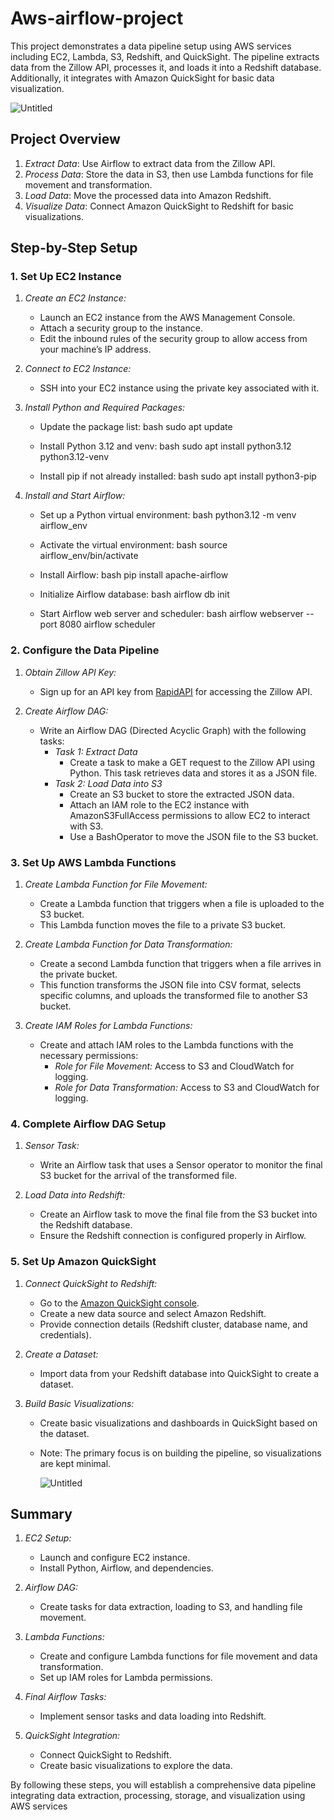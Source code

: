 # Aws-airflow-project
This project demonstrates a data pipeline setup using AWS services including EC2, Lambda, S3, Redshift, and QuickSight. The pipeline extracts data from the Zillow API, processes it, and loads it into a Redshift database. Additionally, it integrates with Amazon QuickSight for basic data visualization.


![Untitled](https://github.com/user-attachments/assets/a0badb05-ab39-4290-8d43-c17a555e4e2a)

## Project Overview

1. *Extract Data*: Use Airflow to extract data from the Zillow API.
2. *Process Data*: Store the data in S3, then use Lambda functions for file movement and transformation.
3. *Load Data*: Move the processed data into Amazon Redshift.
4. *Visualize Data*: Connect Amazon QuickSight to Redshift for basic visualizations.

## Step-by-Step Setup

### 1. Set Up EC2 Instance

1. *Create an EC2 Instance:*
   - Launch an EC2 instance from the AWS Management Console.
   - Attach a security group to the instance.
   - Edit the inbound rules of the security group to allow access from your machine’s IP address.

2. *Connect to EC2 Instance:*
   - SSH into your EC2 instance using the private key associated with it.

3. *Install Python and Required Packages:*
   - Update the package list:
     bash
     sudo apt update
     
   - Install Python 3.12 and venv:
     bash
     sudo apt install python3.12 python3.12-venv
     
   - Install pip if not already installed:
     bash
     sudo apt install python3-pip
     

4. *Install and Start Airflow:*
   - Set up a Python virtual environment:
     bash
     python3.12 -m venv airflow_env
     
   - Activate the virtual environment:
     bash
     source airflow_env/bin/activate
     
   - Install Airflow:
     bash
     pip install apache-airflow
     
   - Initialize Airflow database:
     bash
     airflow db init
     
   - Start Airflow web server and scheduler:
     bash
     airflow webserver --port 8080
     airflow scheduler
     

### 2. Configure the Data Pipeline

1. *Obtain Zillow API Key:*
   - Sign up for an API key from [RapidAPI](https://rapidapi.com/) for accessing the Zillow API.

2. *Create Airflow DAG:*
   - Write an Airflow DAG (Directed Acyclic Graph) with the following tasks:
     - *Task 1: Extract Data*
       - Create a task to make a GET request to the Zillow API using Python. This task retrieves data and stores it as a JSON file.
     - *Task 2: Load Data into S3*
       - Create an S3 bucket to store the extracted JSON data.
       - Attach an IAM role to the EC2 instance with AmazonS3FullAccess permissions to allow EC2 to interact with S3.
       - Use a BashOperator to move the JSON file to the S3 bucket.

### 3. Set Up AWS Lambda Functions

1. *Create Lambda Function for File Movement:*
   - Create a Lambda function that triggers when a file is uploaded to the S3 bucket.
   - This Lambda function moves the file to a private S3 bucket.

2. *Create Lambda Function for Data Transformation:*
   - Create a second Lambda function that triggers when a file arrives in the private bucket.
   - This function transforms the JSON file into CSV format, selects specific columns, and uploads the transformed file to another S3 bucket.

3. *Create IAM Roles for Lambda Functions:*
   - Create and attach IAM roles to the Lambda functions with the necessary permissions:
     - *Role for File Movement:* Access to S3 and CloudWatch for logging.
     - *Role for Data Transformation:* Access to S3 and CloudWatch for logging.

### 4. Complete Airflow DAG Setup

1. *Sensor Task:*
   - Write an Airflow task that uses a Sensor operator to monitor the final S3 bucket for the arrival of the transformed file.

2. *Load Data into Redshift:*
   - Create an Airflow task to move the final file from the S3 bucket into the Redshift database.
   - Ensure the Redshift connection is configured properly in Airflow.

### 5. Set Up Amazon QuickSight

1. *Connect QuickSight to Redshift:*
   - Go to the [Amazon QuickSight console](https://aws.amazon.com/quicksight/).
   - Create a new data source and select Amazon Redshift.
   - Provide connection details (Redshift cluster, database name, and credentials).

2. *Create a Dataset:*
   - Import data from your Redshift database into QuickSight to create a dataset.

3. *Build Basic Visualizations:*
   - Create basic visualizations and dashboards in QuickSight based on the dataset.
   - Note: The primary focus is on building the pipeline, so visualizations are kept minimal.
  
     ![Untitled](https://github.com/user-attachments/assets/0ae041a6-e4b7-4b99-8338-7901aa731123)

## Summary

1. *EC2 Setup:*
   - Launch and configure EC2 instance.
   - Install Python, Airflow, and dependencies.

2. *Airflow DAG:*
   - Create tasks for data extraction, loading to S3, and handling file movement.

3. *Lambda Functions:*
   - Create and configure Lambda functions for file movement and data transformation.
   - Set up IAM roles for Lambda permissions.

4. *Final Airflow Tasks:*
   - Implement sensor tasks and data loading into Redshift.

5. *QuickSight Integration:*
   - Connect QuickSight to Redshift.
   - Create basic visualizations to explore the data.
  


By following these steps, you will establish a comprehensive data pipeline integrating data extraction, processing, storage, and visualization using AWS services
